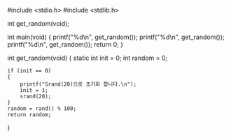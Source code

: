 #include <stdio.h>
#include <stdlib.h>

int get_random(void);

int main(void)
{
    printf("%d\n", get_random());
    printf("%d\n", get_random());
    printf("%d\n", get_random());
    return 0;
}

int get_random(void) {
    static int init = 0;
    int random = 0;

    if (init == 0)
    {
        printf("Srand(20)으로 초기화 합니다.\n");
        init = 1;
        srand(20);
    }
    random = rand() % 100;
    return random;
}